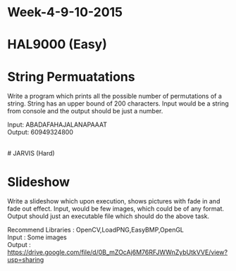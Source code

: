 # Week-4-9-10-2015

# HAL9000 (Easy)

# String Permuatations 

Write a program which prints all the possible number of permutations of a string. String has an upper bound of 200 characters. 
Input would be a string from console and the output should be just a number. 

Input: ABADAFAHAJALANAPAAAT  <br>
Output: 60949324800


<br> 
# JARVIS (Hard) 

# Slideshow

Write a slideshow which upon execution, shows pictures with fade in and fade out effect. 
Input, would be few images, which could be of any format. Output should just an executable file which should do the above task. 

Recommend Libraries : OpenCV,LoadPNG,EasyBMP,OpenGL <br>
Input : Some images <br>
Output : <a href="https://drive.google.com/file/d/0B_mZOcAj6M76RFJWWnZybUtkVVE/view?usp=sharing">https://drive.google.com/file/d/0B_mZOcAj6M76RFJWWnZybUtkVVE/view?usp=sharing</a>
